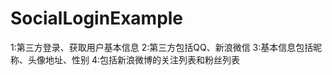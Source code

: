 SocialLoginExample
==================

1:第三方登录、获取用户基本信息
2:第三方包括QQ、新浪微信
3:基本信息包括昵称、头像地址、性别
4:包括新浪微博的关注列表和粉丝列表
